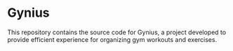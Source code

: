 # Gynius
This repository contains the source code for Gynius, a project developed to provide efficient experience for organizing gym workouts and exercises. 

